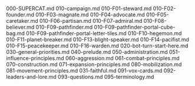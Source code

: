 000-SUPERCAT.md
010-campaign.md
010-F01-steward.md
010-F02-founder.md
010-F03-magnate.md
010-F04-advocate.md
010-F05-caretaker.md
010-F06-partisan.md
010-F07-admiral.md
010-F08-believer.md
010-F09-pathfinder.md
010-F09-pathfinder-portal-cube-bag.md
010-F09-pathfinder-portal-letter-tiles.md
010-F10-hegemon.md
010-F11-planet-breaker.md
010-F13-blight-speaker.md
010-F14-pacifist.md
010-F15-peacekeeper.md
010-F16-warden.md
020-bot-turn-start-here.md
030-general-priorities.md
040-prelude.md
050-administration.md
051-influence-principles.md
060-aggression.md
061-combat-principles.md
070-construction.md
071-expansion-principles.md
080-mobilization.md
081-movement-principles.md
031-faithful.md
091-vox-cards.md
092-leaders-and-lore.md
093-questions.md
095-terminology.md
